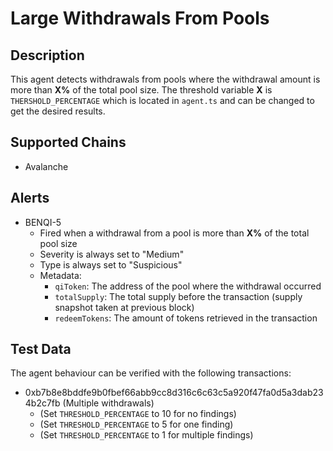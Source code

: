 # Large Withdrawals From Pools

## Description

This agent detects withdrawals from pools where the withdrawal amount is more than __X%__ of the total pool size.
The threshold variable __X__ is `THERSHOLD_PERCENTAGE` which is located in `agent.ts` and can be changed to get the desired results.

## Supported Chains

- Avalanche

## Alerts

- BENQI-5
  - Fired when a withdrawal from a pool is more than __X%__ of the total pool size
  - Severity is always set to "Medium"
  - Type is always set to "Suspicious"
  - Metadata:
    - `qiToken`: The address of the pool where the withdrawal occurred
    - `totalSupply`: The total supply before the transaction (supply snapshot taken at previous block)
    - `redeemTokens`: The amount of tokens retrieved in the transaction

## Test Data

The agent behaviour can be verified with the following transactions:

- 0xb7b8e8bddfe9b0fbef66abb9cc8d316c6c63c5a920f47fa0d5a3dab234b2c7fb (Multiple withdrawals)
  - (Set `THRESHOLD_PERCENTAGE` to 10 for no findings)
  - (Set `THRESHOLD_PERCENTAGE` to 5 for one finding)
  - (Set `THRESHOLD_PERCENTAGE` to 1 for multiple findings)
